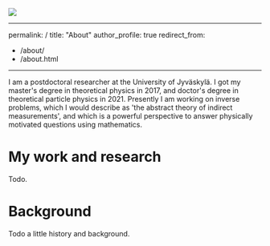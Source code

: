 ![](qft-bound-proton.png)

---
permalink: /
title: "About"
author_profile: true
redirect_from: 
  - /about/
  - /about.html
---

I am a postdoctoral researcher at the University of Jyväskylä. I got my master's degree in theoretical physics in 2017, and doctor's degree in theoretical particle physics in 2021. Presently I am working on inverse problems, which I would describe as 'the abstract theory of indirect measurements', and which is a powerful perspective to answer physically motivated questions using mathematics.

My work and research
======
Todo.

Background
======
Todo a little history and background.
